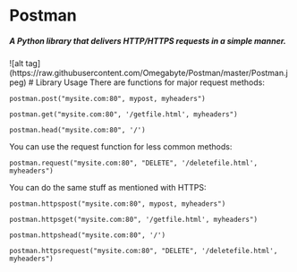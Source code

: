 # Postman
<h5><em>A Python library that delivers HTTP/HTTPS requests in a simple manner.</em></h5>
![alt tag](https://raw.githubusercontent.com/Omegabyte/Postman/master/Postman.jpeg)
# Library Usage
There are functions for major request methods:

`postman.post("mysite.com:80", mypost, myheaders")`

`postman.get("mysite.com:80", '/getfile.html', myheaders")`

`postman.head("mysite.com:80", '/')`

You can use the request function for less common methods:

`postman.request("mysite.com:80", "DELETE", '/deletefile.html', myheaders")`

You can do the same stuff as mentioned with HTTPS:

`postman.httpspost("mysite.com:80", mypost, myheaders")`

`postman.httpsget("mysite.com:80", '/getfile.html', myheaders")`

`postman.httpshead("mysite.com:80", '/')`

`postman.httpsrequest("mysite.com:80", "DELETE", '/deletefile.html', myheaders")`
